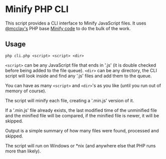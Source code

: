 # Minify PHP CLI

This script provides a CLI interface to Minify JavaScript files.  It uses [@mcclay's](https://github.com/mrclay) PHP base [Minify code](https://github.com/mrclay/jsmin-php) to do the bulk of the work.

## Usage

`php cli.php <script> <script> <dir>`

`<script>` can be any JavaScript file that ends in '.js' (it is double checked before being added to the file queue).
`<dir>` can be any directory, the CLI script will look inside and find any '.js' files and add them to the queue.

You can have as many `<script>` and `<dir>`'s as you like (until you run out of memory of course).

The script will minify each file, creating a '.min.js' version of it.

If a '.min.js' file already exists, the last modified time of the unminified file and the minified file will be compared, if the minified file is newer, it will be skipped.

Output is a simple summary of how many files were found, processed and skipped.

The script will run on Windows or *nix (and anywhere else that PHP runs more than likely).